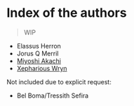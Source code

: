 # Index of the authors

> WIP

- Elassus Herron
- Jorus Q Merril
- [Miyoshi Akachi](./miyoshiakachi.md)
- [Xepharious Wryn](./xephariouswryn.md)


Not included due to explicit request:

- Bel Boma/Tressith Sefira